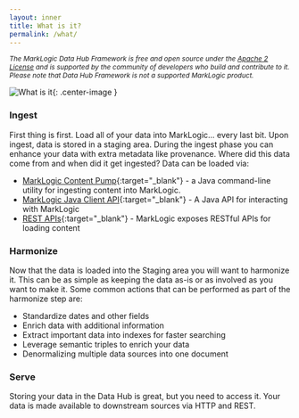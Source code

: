```yaml
---
layout: inner
title: What is it?
permalink: /what/
---
```


<p style="font-style: italic; font-size:12px;">The MarkLogic Data Hub Framework is free and open source under the <a href="https://github.com/marklogic-community/marklogic-data-hub/blob/1.0-master/LICENSE">Apache 2 License</a> and is supported by the community of developers who build and contribute to it. Please note that Data Hub Framework is not a supported MarkLogic product.</p>

![What is it](//raw.githubusercontent.com/marklogic-community/marklogic-data-hub/design/images/hub-architecture.png){: .center-image }

<div class="section" markdown="1">

### Ingest
First thing is first. Load all of your data into MarkLogic... every last bit. Upon ingest, data is stored in a staging area. During the ingest phase you can enhance your data with extra metadata like provenance. Where did this data come from and when did it get ingested? Data can be loaded via:

- [MarkLogic Content Pump](https://docs.marklogic.com/guide/mlcp){:target="_blank"} - a Java command-line utility for ingesting content into MarkLogic.
- [MarkLogic Java Client API](https://github.com/marklogic-community/java-client-api){:target="_blank"} - A Java API for interacting with MarkLogic
- [REST APIs](https://docs.marklogic.com/guide/rest-dev/documents#id_11953){:target="_blank"} - MarkLogic exposes RESTful APIs for loading content

</div>

<div class="section" markdown="1">

### Harmonize
Now that the data is loaded into the Staging area you will want to harmonize it. This can be as simple as keeping the data as-is or as involved as you want to make it. Some common actions that can be performed as part of the harmonize step are:

- Standardize dates and other fields
- Enrich data with additional information
- Extract important data into indexes for faster searching
- Leverage semantic triples to enrich your data
- Denormalizing multiple data sources into one document

</div>

<div class="section" markdown="1">

### Serve
Storing your data in the Data Hub is great, but you need to access it. Your data is made available to downstream sources via HTTP and REST.

</div>
